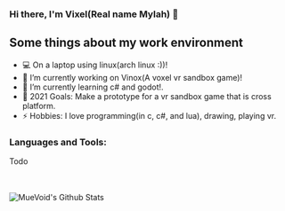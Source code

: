 ### Hi there, I'm Vixel(Real name Mylah) 👋

## Some things about my work environment

- 💻 On a laptop using linux(arch linux :))!
- 🔭 I’m currently working on Vinox(A voxel vr sandbox game)!
- 🌱 I’m currently learning c# and godot!.
- 🥅 2021 Goals: Make a prototype for a vr sandbox game that is cross platform.
- ⚡ Hobbies: I love programming(in c, c#, and lua), drawing, playing vr.

### Languages and Tools:

Todo

<br />
<br />


<img align="left" alt="MueVoid's Github Stats" src="https://github-readme-stats.vercel.app/api?username=MueVoid&show_icons=true&hide_border=true" />
